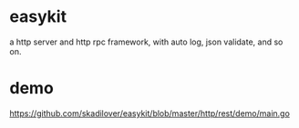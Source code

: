 # easykit
a http server and http rpc framework, with auto log, json validate, and so on.
# demo
https://github.com/skadilover/easykit/blob/master/http/rest/demo/main.go
